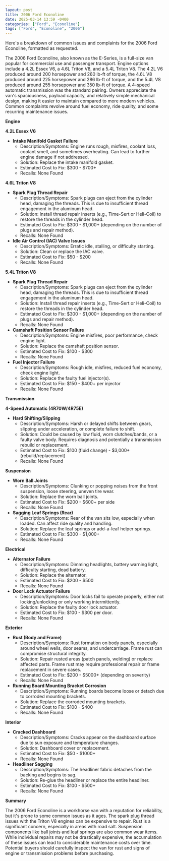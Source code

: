 ```yaml
---
layout: post
title: 2006 Ford Econoline
date: 2025-03-14 13:59 -0400
categories: ["Ford", "Econoline"]
tags: ["Ford", "Econoline", "2006"]
---
```

Here's a breakdown of common issues and complaints for the 2006 Ford Econoline, formatted as requested.

The 2006 Ford Econoline, also known as the E-Series, is a full-size van popular for commercial use and passenger transport. Engine options include a 4.2L Essex V6, a 4.6L Triton V8, and a 5.4L Triton V8. The 4.2L V6 produced around 200 horsepower and 260 lb-ft of torque, the 4.6L V8 produced around 225 horsepower and 286 lb-ft of torque, and the 5.4L V8 produced around 255 horsepower and 350 lb-ft of torque. A 4-speed automatic transmission was the standard pairing. Owners appreciate the van's spaciousness, payload capacity, and relatively simple mechanical design, making it easier to maintain compared to more modern vehicles. Common complaints revolve around fuel economy, ride quality, and some recurring maintenance issues.

**Engine**

**4.2L Essex V6**

*   **Intake Manifold Gasket Failure**
    *   Description/Symptoms: Engine runs rough, misfires, coolant loss, coolant smell, and sometimes overheating. Can lead to further engine damage if not addressed.
    *   Solution: Replace the intake manifold gasket.
    *   Estimated Cost to Fix: $300 - $700+
    *   Recalls: None Found

**4.6L Triton V8**

*   **Spark Plug Thread Repair**
    *   Description/Symptoms: Spark plugs can eject from the cylinder head, damaging the threads. This is due to insufficient thread engagement in the aluminum head.
    *   Solution: Install thread repair inserts (e.g., Time-Sert or Heli-Coil) to restore the threads in the cylinder head.
    *   Estimated Cost to Fix: $300 - $1,000+ (depending on the number of plugs and repair method).
    *   Recalls: None Found
*   **Idle Air Control (IAC) Valve Issues**
    *   Description/Symptoms: Erratic idle, stalling, or difficulty starting.
    *   Solution: Clean or replace the IAC valve.
    *   Estimated Cost to Fix: $50 - $200
    *   Recalls: None Found

**5.4L Triton V8**

*   **Spark Plug Thread Repair**
    *   Description/Symptoms: Spark plugs can eject from the cylinder head, damaging the threads. This is due to insufficient thread engagement in the aluminum head.
    *   Solution: Install thread repair inserts (e.g., Time-Sert or Heli-Coil) to restore the threads in the cylinder head.
    *   Estimated Cost to Fix: $300 - $1,000+ (depending on the number of plugs and repair method).
    *   Recalls: None Found
*   **Camshaft Position Sensor Failure**
    *   Description/Symptoms: Engine misfires, poor performance, check engine light.
    *   Solution: Replace the camshaft position sensor.
    *   Estimated Cost to Fix: $100 - $300
    *   Recalls: None Found
*   **Fuel Injector Failure**
    *   Description/Symptoms: Rough idle, misfires, reduced fuel economy, check engine light.
    *   Solution: Replace the faulty fuel injector(s).
    *   Estimated Cost to Fix: $150 - $400+ per injector
    *   Recalls: None Found

**Transmission**

**4-Speed Automatic (4R70W/4R75E)**

*   **Hard Shifting/Slipping**
    *   Description/Symptoms: Harsh or delayed shifts between gears, slipping under acceleration, or complete failure to shift.
    *   Solution: Could be caused by low fluid, worn clutches/bands, or a faulty valve body. Requires diagnosis and potentially a transmission rebuild or replacement.
    *   Estimated Cost to Fix: $100 (fluid change) - $3,000+ (rebuild/replacement)
    *   Recalls: None Found

**Suspension**

*   **Worn Ball Joints**
    *   Description/Symptoms: Clunking or popping noises from the front suspension, loose steering, uneven tire wear.
    *   Solution: Replace the worn ball joints.
    *   Estimated Cost to Fix: $200 - $600+ per side
    *   Recalls: None Found
*   **Sagging Leaf Springs (Rear)**
    *   Description/Symptoms: Rear of the van sits low, especially when loaded. Can affect ride quality and handling.
    *   Solution: Replace the leaf springs or add-a-leaf helper springs.
    *   Estimated Cost to Fix: $300 - $1,000+
    *   Recalls: None Found

**Electrical**

*   **Alternator Failure**
    *   Description/Symptoms: Dimming headlights, battery warning light, difficulty starting, dead battery.
    *   Solution: Replace the alternator.
    *   Estimated Cost to Fix: $200 - $500
    *   Recalls: None Found
*   **Door Lock Actuator Failure**
    *   Description/Symptoms: Door locks fail to operate properly, either not locking/unlocking or only working intermittently.
    *   Solution: Replace the faulty door lock actuator.
    *   Estimated Cost to Fix: $100 - $300 per door.
    *   Recalls: None Found

**Exterior**

*   **Rust (Body and Frame)**
    *   Description/Symptoms: Rust formation on body panels, especially around wheel wells, door seams, and undercarriage. Frame rust can compromise structural integrity.
    *   Solution: Repair rusted areas (patch panels, welding) or replace affected parts. Frame rust may require professional repair or frame replacement in severe cases.
    *   Estimated Cost to Fix: $200 - $5000+ (depending on severity)
    *   Recalls: None Found
*   **Running Board Mounting Bracket Corrosion**
    *   Description/Symptoms: Running boards become loose or detach due to corroded mounting brackets.
    *   Solution: Replace the corroded mounting brackets.
    *   Estimated Cost to Fix: $100 - $400
    *   Recalls: None Found

**Interior**

*   **Cracked Dashboard**
    *   Description/Symptoms: Cracks appear on the dashboard surface due to sun exposure and temperature changes.
    *   Solution: Dashboard cover or replacement.
    *   Estimated Cost to Fix: $50 - $1000+
    *   Recalls: None Found
*   **Headliner Sagging**
    *   Description/Symptoms: The headliner fabric detaches from the backing and begins to sag.
    *   Solution: Re-glue the headliner or replace the entire headliner.
    *   Estimated Cost to Fix: $100 - $500+
    *   Recalls: None Found

**Summary**

The 2006 Ford Econoline is a workhorse van with a reputation for reliability, but it's prone to some common issues as it ages. The spark plug thread issues with the Triton V8 engines can be expensive to repair. Rust is a significant concern, especially in areas with road salt. Suspension components like ball joints and leaf springs are also common wear items. While individual repairs may not be drastically expensive, the accumulation of these issues can lead to considerable maintenance costs over time. Potential buyers should carefully inspect the van for rust and signs of engine or transmission problems before purchasing.

